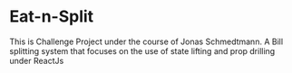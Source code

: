 # Eat-n-Split
This is Challenge Project under the course of Jonas Schmedtmann. A Bill splitting system that focuses on the use of state lifting and prop drilling under ReactJs
